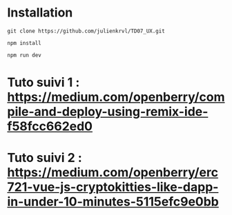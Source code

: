 # Installation

`git clone https://github.com/julienkrvl/TD07_UX.git`

`npm install`

`npm run dev`

# Tuto suivi 1 : https://medium.com/openberry/compile-and-deploy-using-remix-ide-f58fcc662ed0

# Tuto suivi 2 : https://medium.com/openberry/erc721-vue-js-cryptokitties-like-dapp-in-under-10-minutes-5115efc9e0bb

